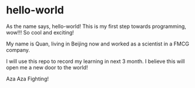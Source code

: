 # hello-world

As the name says, hello-world! This is my first step towards programming, wow!!! So cool and exciting!

My name is Quan, living in Beijing now and worked as a scientist in a FMCG company. 

I will use this repo to record my learning in next 3 month. I believe this will open me a new door to the world!

Aza Aza Fighting! 
